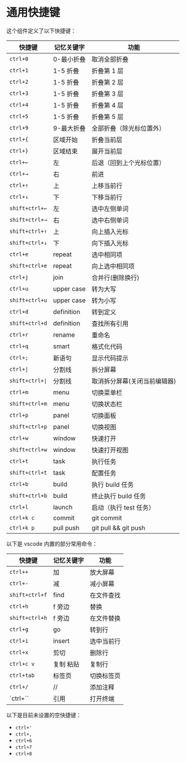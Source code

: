 # 通用快捷键

这个组件定义了以下快捷键：

| 快捷键         | 记忆关键字 |  功能                            |
|---------------|------------|---------------------------------|
|`ctrl+0`       | 0-最小折叠  | 取消全部折叠                     |
|`ctrl+1`       | 1-5 折叠   | 折叠第 1 层                      |
|`ctrl+2`       | 1-5 折叠   | 折叠第 2 层                      |
|`ctrl+3`       | 1-5 折叠   | 折叠第 3 层                      |
|`ctrl+4`       | 1-5 折叠   | 折叠第 4 层                      |
|`ctrl+5`       | 1-5 折叠   | 折叠第 5 层                      |
|`ctrl+9`       | 9-最大折叠  | 全部折叠（除光标位置外）          |
|`ctrl+{`       | 区域开始    | 折叠当前层                       |
|`ctrl+}`       | 区域结束    | 展开当前层                       |
|`ctrl+←`       | 左         | 后退（回到上个光标位置）           |
|`ctrl+→`       | 右         | 前进                             |
|`ctrl+↑`       | 上         | 上移当前行                       |
|`ctrl+↓`       | 下         | 下移当前行                       |
|`shift+ctrl+←` | 左         | 选中左侧单词                      |
|`shift+ctrl+→` | 右         | 选中右侧单词                      |
|`shift+ctrl+↑` | 上         | 向上插入光标                      |
|`shift+ctrl+↓` | 下         | 向下插入光标                      |
|`ctrl+e`       | repeat     | 选中相同项                       |
|`shift+ctrl+e` | repeat     | 向上选中相同项                    |
|`ctrl+j`       | join       | 合并行(删除换行)                  |
|`ctrl+u`       | upper case | 转为大写                          |
|`shift+ctrl+u` | upper case | 转为小写                          |
|`ctrl+d`       | definition | 转到定义                          |
|`shift+ctrl+d` | definition | 查找所有引用                      |
|`ctrl+r`       | rename     | 重命名                            |
|`ctrl+q`       | smart      | 格式化代码                        |
|`ctrl+;`       | 新语句     | 显示代码提示                       |
|`ctrl+\|`      | 分割线      | 拆分屏幕                         |
|`shift+ctrl+\|`| 分割线      | 取消拆分屏幕(关闭当前编辑器)      |
|`ctrl+m`       | menu       | 切换菜单栏                       |
|`shift+ctrl+m` | menu       | 切换状态栏                       |
|`ctrl+p`       | panel      | 切换面板                         |
|`shift+ctrl+p` | panel      | 切换视图                         |
|`ctrl+w`       | window     | 快速打开                         |
|`shift+ctrl+w` | window     | 快速打开视图                      |
|`ctrl+t`       | task       | 执行任务                          |
|`shift+ctrl+t` | task       | 配置任务                          |
|`ctrl+b`       | build      | 执行 build 任务                   |
|`shift+ctrl+b` | build      | 终止执行 build 任务               |
|`ctrl+l`       | launch     | 启动（执行 test 任务）            |
|`ctrl+k c`     | commit     | git commit                       |
|`ctrl+k p`     | pull push  | git pull && git push             |

以下是 vscode 内置的部分常用命令：

| 快捷键         | 记忆关键字 |  功能                            |
|---------------|------------|---------------------------------|
|`ctrl++`        | 加        | 放大屏幕                         |  
|`ctrl+-`        | 减        | 减小屏幕                         |   
|`shift+ctrl+f`  | find      | 在文件查找                       | 
|`ctrl+h`        | f 旁边    | 替换                             |  
|`shift+ctrl+h`  | f 旁边    | 在文件替换                        |  
|`ctrl+g`        | go        | 转到行                           |  
|`ctrl+i`        | insert    | 选中当前行                       |  
|`ctrl+x`        | 剪切      | 删除行                           |  
|`ctrl+c v`      | 复制 粘贴 | 复制行                            |  
|`ctrl+tab`      | 标签页    | 切换标签页                        |  
|`ctrl+/`       | //        | 添加注释                          |  
|`ctrl+\``      | 引用       | 打开终端                         |  

以下是目前未设置的空快捷键：
- `ctrl+'`
- `ctrl+,`
- `ctrl+6`
- `ctrl+7`
- `ctrl+8`
